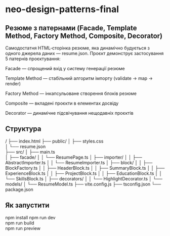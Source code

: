 # neo-design-patterns-final

## Резюме з патернами (Facade, Template Method, Factory Method, Composite, Decorator)

Самодостатня HTML‑сторінка резюме, яка динамічно будується з одного джерела даних — resume.json.
Проєкт демонструє застосування 5 патернів проєктування:

Facade — спрощений вхід у систему генерації резюме

Template Method — стабільний алгоритм імпорту (validate → map → render)

Factory Method — інкапсульоване створення блоків резюме

Composite — вкладені проєкти в елементах досвіду

Decorator — динамічне підсвічування нещодавніх проєктів

## Структура

/
├── index.html
├── public/
│   ├── styles.css        
│   └── resume.json       
├── src/
│   ├── main.ts           
│   ├── facade/
│   │   └── ResumePage.ts
│   ├── importer/
│   │   ├── AbstractImporter.ts
│   │   └── ResumeImporter.ts
│   ├── block/
│   │   ├── BlockFactory.ts
│   │   ├── HeaderBlock.ts
│   │   ├── SummaryBlock.ts
│   │   ├── ExperienceBlock.ts
│   │   ├── ProjectBlock.ts
│   │   ├── EducationBlock.ts
│   │   └── SkillsBlock.ts
│   ├── decorators/
│   │   └── HighlightDecorator.ts
│   └── models/
│       └── ResumeModel.ts
├── vite.config.js
├── tsconfig.json
└── package.json

## Як запустити

npm install
npm run dev       
npm run build     
npm run preview   
